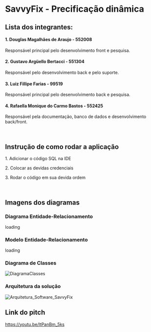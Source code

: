 # SavvyFix - Precificação dinâmica

## Lista dos integrantes:
#### 1. Douglas Magalhães de Araujo - 552008
<p>Responsável principal pelo desenvolvimento front e pesquisa.</p>

#### 2. Gustavo Argüello Bertacci - 551304
<p>Responsável pelo desenvolvimento back e pelo suporte.</p>

#### 3. Luiz Fillipe Farias - 99519
<p>Responsável principal pelo desenvolvimento back e pesquisa.</p>

#### 4. Rafaella Monique do Carmo Bastos - 552425
<p>Responsável pela documentação, banco de dados e desenvolvimento back/front.</p><br>

## Instrução de como rodar a aplicação
<p>1. Adicionar o código SQL na IDE</p>
<p>2. Colocar as devidas credenciais</p>
<p>3. Rodar o código em sua devida ordem</p><br>

## Imagens dos diagramas
### Diagrama Entidade-Relacionamento
loading

### Modelo Entidade-Relacionamento
loading

### Diagrama de Classes
![DiagramaClasses](https://github.com/LuizFFarias/challenge-java-savvyfix/assets/85761347/998723f8-4e88-400a-99ff-316a347103b9)

### Arquitetura da solução
![Arquitetura_Software_SavvyFix](https://github.com/LuizFFarias/challenge-java-savvyfix/assets/85761347/be7f523a-804f-4689-97ab-93bca547b6b5)

## Link do pitch
https://youtu.be/ltPanBm_5ks <br>
